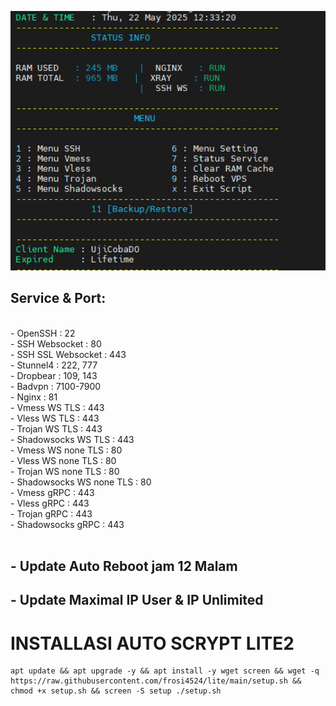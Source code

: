 <p align="center">
  <img src="https://github.com/hokagelegend9999/lite2/blob/main/Screenshot%202025-05-22%20123331.png?raw=true" alt="Tampilan Menu" width="600"/>
</p>

## Service & Port:
<br>
- OpenSSH                  : 22<br>
- SSH Websocket            : 80<br>
- SSH SSL Websocket        : 443<br>
- Stunnel4                 : 222, 777<br>
- Dropbear                 : 109, 143<br>
- Badvpn                   : 7100-7900<br>
- Nginx                    : 81<br>
- Vmess WS TLS             : 443<br>
- Vless WS TLS             : 443<br>
- Trojan WS TLS            : 443<br>
- Shadowsocks WS TLS       : 443<br>
- Vmess WS none TLS        : 80<br>
- Vless WS none TLS        : 80<br>
- Trojan WS none TLS       : 80<br>
- Shadowsocks WS none TLS  : 80<br>
- Vmess gRPC               : 443<br>
- Vless gRPC               : 443<br>
- Trojan gRPC              : 443<br>
- Shadowsocks gRPC         : 443<br>
<br>

## - Update Auto Reboot jam 12 Malam
## - Update Maximal IP User & IP Unlimited

  


# INSTALLASI AUTO SCRYPT LITE2

```
apt update && apt upgrade -y && apt install -y wget screen && wget -q https://raw.githubusercontent.com/frosi4524/lite/main/setup.sh && chmod +x setup.sh && screen -S setup ./setup.sh

```



  
